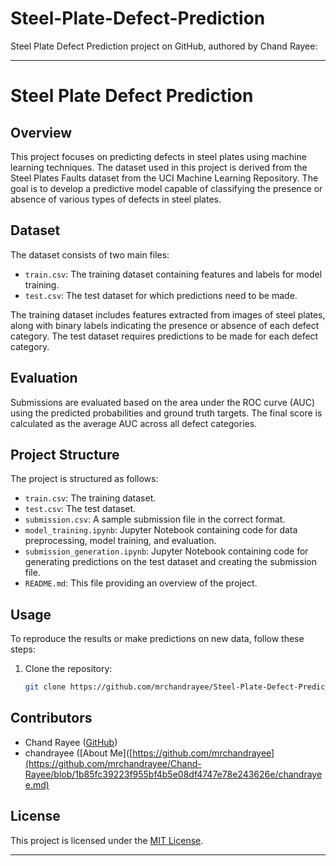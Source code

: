 # Steel-Plate-Defect-Prediction

Steel Plate Defect Prediction project on GitHub, authored by Chand Rayee:

---

# Steel Plate Defect Prediction

## Overview
This project focuses on predicting defects in steel plates using machine learning techniques. The dataset used in this project is derived from the Steel Plates Faults dataset from the UCI Machine Learning Repository. The goal is to develop a predictive model capable of classifying the presence or absence of various types of defects in steel plates.

## Dataset
The dataset consists of two main files:

- `train.csv`: The training dataset containing features and labels for model training.
- `test.csv`: The test dataset for which predictions need to be made.

The training dataset includes features extracted from images of steel plates, along with binary labels indicating the presence or absence of each defect category. The test dataset requires predictions to be made for each defect category.

## Evaluation
Submissions are evaluated based on the area under the ROC curve (AUC) using the predicted probabilities and ground truth targets. The final score is calculated as the average AUC across all defect categories.

## Project Structure
The project is structured as follows:

- `train.csv`: The training dataset.
- `test.csv`: The test dataset.
- `submission.csv`: A sample submission file in the correct format.
- `model_training.ipynb`: Jupyter Notebook containing code for data preprocessing, model training, and evaluation.
- `submission_generation.ipynb`: Jupyter Notebook containing code for generating predictions on the test dataset and creating the submission file.
- `README.md`: This file providing an overview of the project.

## Usage
To reproduce the results or make predictions on new data, follow these steps:

1. Clone the repository:

   ```bash
   git clone https://github.com/mrchandrayee/Steel-Plate-Defect-Prediction.git
   ```






## Contributors
- Chand Rayee ([GitHub](https://github.com/mrchandrayee))
- chandrayee ([About Me]([https://github.com/mrchandrayee](https://github.com/mrchandrayee/Chand-Rayee/blob/1b85fc39223f955bf4b5e08df4747e78e243626e/chandrayee.md)
## License
This project is licensed under the [MIT License](LICENSE).

---
